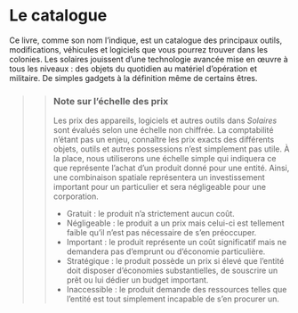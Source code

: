 # Le catalogue

Ce livre, comme son nom l’indique, est un catalogue des principaux outils, modifications, véhicules et logiciels que vous pourrez trouver dans les colonies. Les solaires jouissent d’une technologie avancée mise en œuvre à tous les niveaux : des objets du quotidien au matériel d’opération et militaire. De simples gadgets à la définition même de certains êtres.

>> ### Note sur l’échelle des prix
>>
>> Les prix des appareils, logiciels et autres outils dans *Solaires* sont évalués selon une échelle non chiffrée. La comptabilité n’étant pas un enjeu, connaître les prix exacts des différents objets, outils et autres possessions n’est simplement pas utile. À la place, nous utiliserons une échelle simple qui indiquera ce que représente l’achat d’un produit donné pour une entité. Ainsi, une combinaison spatiale représentera un investissement important pour un particulier et sera négligeable pour une corporation.
>> * Gratuit : le produit n’a strictement aucun coût.
>> * Négligeable : le produit a un prix mais celui-ci est tellement faible qu’il n’est pas nécessaire de s’en préoccuper.
>> * Important : le produit représente un coût significatif mais ne demandera pas d’emprunt ou d’économie particulière.
>> * Stratégique : le produit possède un prix si élevé que l’entité doit disposer d’économies substantielles, de souscrire un prêt ou lui dédier un budget important.
>> * Inaccessible : le produit demande des ressources telles que l’entité est tout simplement incapable de s’en procurer un.
